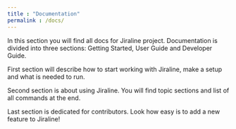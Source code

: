 ```yaml
---
title : "Documentation"
permalink : /docs/
---
```


In this section you will find all docs for Jiraline project. Documentation is divided into three sections: Getting Started, User Guide and Developer Guide.

First section will describe how to start working with Jiraline, make a setup and what is needed to run.

Second section is about using Jiraline. You will find topic sections and list of all commands at the end.

Last section is dedicated for contributors. Look how easy is to add a new feature to Jiraline!
